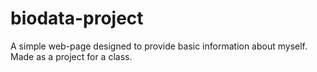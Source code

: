 # biodata-project
A simple web-page designed to provide basic information about myself.
Made as a project for a class.
